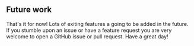 ## Future work

That's it for now! Lots of exiting features a going to be added in the future. If you stumble upon an issue or have a feature request you are very welcome to open a GitHub issue or pull request. Have a great day!
